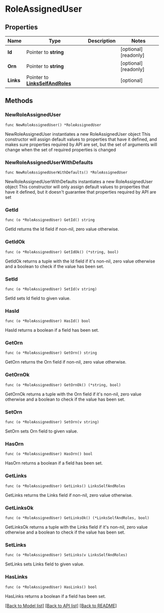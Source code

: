 # RoleAssignedUser

## Properties

Name | Type | Description | Notes
------------ | ------------- | ------------- | -------------
**Id** | Pointer to **string** |  | [optional] [readonly] 
**Orn** | Pointer to **string** |  | [optional] [readonly] 
**Links** | Pointer to [**LinksSelfAndRoles**](LinksSelfAndRoles.md) |  | [optional] 

## Methods

### NewRoleAssignedUser

`func NewRoleAssignedUser() *RoleAssignedUser`

NewRoleAssignedUser instantiates a new RoleAssignedUser object
This constructor will assign default values to properties that have it defined,
and makes sure properties required by API are set, but the set of arguments
will change when the set of required properties is changed

### NewRoleAssignedUserWithDefaults

`func NewRoleAssignedUserWithDefaults() *RoleAssignedUser`

NewRoleAssignedUserWithDefaults instantiates a new RoleAssignedUser object
This constructor will only assign default values to properties that have it defined,
but it doesn't guarantee that properties required by API are set

### GetId

`func (o *RoleAssignedUser) GetId() string`

GetId returns the Id field if non-nil, zero value otherwise.

### GetIdOk

`func (o *RoleAssignedUser) GetIdOk() (*string, bool)`

GetIdOk returns a tuple with the Id field if it's non-nil, zero value otherwise
and a boolean to check if the value has been set.

### SetId

`func (o *RoleAssignedUser) SetId(v string)`

SetId sets Id field to given value.

### HasId

`func (o *RoleAssignedUser) HasId() bool`

HasId returns a boolean if a field has been set.

### GetOrn

`func (o *RoleAssignedUser) GetOrn() string`

GetOrn returns the Orn field if non-nil, zero value otherwise.

### GetOrnOk

`func (o *RoleAssignedUser) GetOrnOk() (*string, bool)`

GetOrnOk returns a tuple with the Orn field if it's non-nil, zero value otherwise
and a boolean to check if the value has been set.

### SetOrn

`func (o *RoleAssignedUser) SetOrn(v string)`

SetOrn sets Orn field to given value.

### HasOrn

`func (o *RoleAssignedUser) HasOrn() bool`

HasOrn returns a boolean if a field has been set.

### GetLinks

`func (o *RoleAssignedUser) GetLinks() LinksSelfAndRoles`

GetLinks returns the Links field if non-nil, zero value otherwise.

### GetLinksOk

`func (o *RoleAssignedUser) GetLinksOk() (*LinksSelfAndRoles, bool)`

GetLinksOk returns a tuple with the Links field if it's non-nil, zero value otherwise
and a boolean to check if the value has been set.

### SetLinks

`func (o *RoleAssignedUser) SetLinks(v LinksSelfAndRoles)`

SetLinks sets Links field to given value.

### HasLinks

`func (o *RoleAssignedUser) HasLinks() bool`

HasLinks returns a boolean if a field has been set.


[[Back to Model list]](../README.md#documentation-for-models) [[Back to API list]](../README.md#documentation-for-api-endpoints) [[Back to README]](../README.md)


